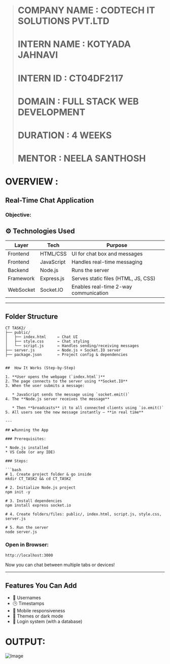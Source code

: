 ># COMPANY NAME : CODTECH IT SOLUTIONS PVT.LTD
># INTERN NAME  : KOTYADA JAHNAVI
># INTERN ID    : CT04DF2117
># DOMAIN       : FULL STACK WEB DEVELOPMENT
># DURATION     : 4 WEEKS
># MENTOR       : NEELA SANTHOSH


# OVERVIEW :

##  Real-Time Chat Application

###  Objective:


## ⚙ Technologies Used

| Layer     | Tech       | Purpose                               |
| --------- | ---------- | ------------------------------------- |
| Frontend  | HTML/CSS   | UI for chat box and messages          |
| Frontend  | JavaScript | Handles real-time messaging           |
| Backend   | Node.js    | Runs the server                       |
| Framework | Express.js | Serves static files (HTML, JS, CSS)   |
| WebSocket | Socket.IO  | Enables real-time 2-way communication |

---

##  Folder Structure

```
CT TASK2/
├── public/
│   ├── index.html     ← Chat UI
│   ├── style.css      ← Chat styling
│   └── script.js      ← Handles sending/receiving messages
├── server.js          ← Node.js + Socket.IO server
├── package.json       ← Project config & dependencies


##  How It Works (Step-by-Step)

1. **User opens the webpage (`index.html`)**
2. The page connects to the server using **Socket.IO**
3. When the user submits a message:

   * JavaScript sends the message using `socket.emit()`
4. The **Node.js server receives the message**

   * Then **broadcasts** it to all connected clients using `io.emit()`
5. All users see the new message instantly — **in real time**

---

## ▶Running the App

### Prerequisites:

* Node.js installed
* VS Code (or any IDE)

### Steps:

```bash
# 1. Create project folder & go inside
mkdir CT_TASK2 && cd CT_TASK2

# 2. Initialize Node.js project
npm init -y

# 3. Install dependencies
npm install express socket.io

# 4. Create folders/files: public/, index.html, script.js, style.css, server.js

# 5. Run the server
node server.js
```

### Open in Browser:

```bash
http://localhost:3000
```

Now you can chat between multiple tabs or devices!

---

##  Features You Can Add

* 👤 Usernames
* 🕒 Timestamps
* 📱 Mobile responsiveness
* 🎨 Themes or dark mode
* 🔐 Login system (with a database)

# OUTPUT:
![Image](https://github.com/user-attachments/assets/faefe6d9-769a-444f-bd73-1a1420f1caf4)
